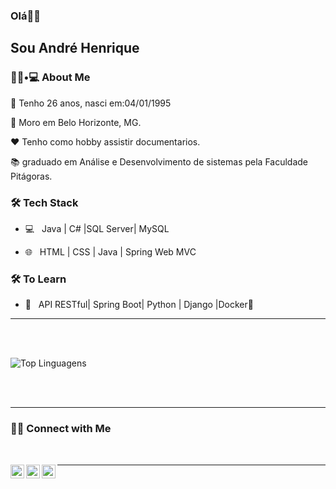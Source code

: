 ### Olá👋🏾<h2> Sou André Henrique</h2>



<h3> 👦🏾•💻 About Me </h3>



🎂 Tenho 26 anos, nasci em:04/01/1995

🏡 Moro em Belo Horizonte, MG.

❤️ Tenho como hobby assistir documentarios.

📚 graduado em Análise e Desenvolvimento de sistemas pela Faculdade Pitágoras.



<h3>🛠 Tech Stack</h3>



- 💻 &nbsp; Java | C# |SQL Server| MySQL

- 🌐 &nbsp; HTML | CSS | Java | Spring Web MVC 


<!--

- 🛢 &nbsp; MySQL | MongoDB

- 🔧 &nbsp; Git | Markdown | Selenium | Tidyverse

- 🖥 &nbsp; Illustrator| Photoshop | InDesign

-->



<h3>🛠 To Learn</h3>

- 🔧 &nbsp; API RESTful| Spring Boot| Python | Django |Docker🐳 

<hr>



<br/>
<br/>

![Top Linguagens](https://github-readme-stats.vercel.app/api/top-langs/?username=andrehenriquemartinsmarciano&layout=compact)

<br><br>



<hr>



<h3>🤳🏿 Connect with Me </h3>

<br>



<p align="center">
  
  <a target="_blank" href="https://www.linkedin.com/in/andre-henrique-martins/">
  <img align="left" alt="LinkdeIN" width="22px" src="https://cdn.jsdelivr.net/npm/simple-icons@v3/icons/linkedin.svg" />
</a>
<a target="_blank" href="https://api.whatsapp.com/send?phone=5535999730096">
  <img align="left" alt="Whatsapp" width="22px" src="https://cdn.jsdelivr.net/npm/simple-icons@v3/icons/whatsapp.svg" />
</a>
<a target="_blank" href="mailto:ahmartinsm@gmail.com">
  <img align="left" alt="Gmail" width="22px" src="https://cdn.jsdelivr.net/npm/simple-icons@v3/icons/gmail.svg" />
</a>
  
</p>



<hr>
